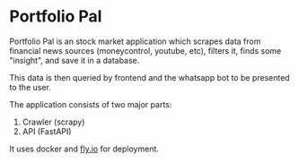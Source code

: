 # Portfolio Pal

Portfolio Pal is an stock market application which scrapes data from financial news sources (moneycontrol, youtube, etc), filters it, finds some "insight", and save it in a database.

This data is then queried by frontend and the whatsapp bot to be presented to the user. 

The application consists of two major parts:
1. Crawler (scrapy) 
2. API (FastAPI)

It uses docker and [fly.io](https://fly.io) for deployment. 